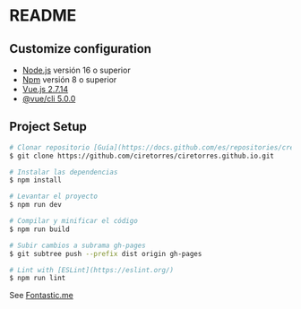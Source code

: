 # README

## Customize configuration

- [Node.js](https://nodejs.org/es) versión 16 o superior
- [Npm](https://docs.npmjs.com/getting-started) versión 8 o superior
- [Vue.js 2.7.14](https://vuejs.org/)
- [@vue/cli 5.0.0](https://cli.vuejs.org/guide/installation.html)

## Project Setup

```sh
# Clonar repositorio [Guía](https://docs.github.com/es/repositories/creating-and-managing-repositories/cloning-a-repository)
$ git clone https://github.com/ciretorres/ciretorres.github.io.git

# Instalar las dependencias
$ npm install

# Levantar el proyecto
$ npm run dev

# Compilar y minificar el código
$ npm run build

# Subir cambios a subrama gh-pages
$ git subtree push --prefix dist origin gh-pages

# Lint with [ESLint](https://eslint.org/)
$ npm run lint
```

See [Fontastic.me](https://app.fontastic.me)
